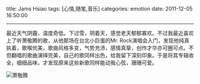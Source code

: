 title: Jams Hsiao
tags: [心情,随笔,音乐]
categories: emotion
date: 2011-12-05 16:50:00

---

最近天气阴霾，温度奇低。下过雪，阴着天，感觉老天郁郁寡欢。不过我最近喜欢上了听萧敬腾的歌，从他那场在台北小巨蛋的Mr. Rock演唱会入门，发现他纯真执着，歌喉优美，歌曲风格多变，气势充沛，感情真挚，创作才华亦可圈可点。不但翻唱的歌曲演绎完美，自己的歌同样出色，给我留下深刻印象。于是将其专辑收全，细细品味，才发现原来这些新歌同样能动我心弦，珊珊可爱。

  ![萧敬腾]({{BASE_PATH}}/images/30e3b585fe792e155fe8a08052826bf89447ee80.jpg)
